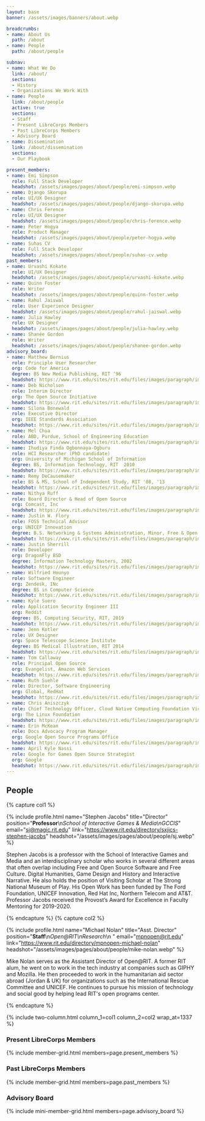 ```yaml
---
layout: base
banner: /assets/images/banners/about.webp

breadcrumbs:
- name: About Us
  path: /about
- name: People
  path: /about/people

subnav:
- name: What We Do
  link: /about/
  sections:
  - History
  - Organizations We Work With
- name: People
  link: /about/people
  active: true
  sections:
  - Staff
  - Present LibreCorps Members
  - Past LibreCorps Members
  - Advisory Board
- name: Dissemination
  link: /about/dissemination
  sections:
  - Our Playbook

present_members:
- name: Emi Simpson
  role: Full Stack Developer
  headshot: /assets/images/pages/about/people/emi-simpson.webp
- name: Django Skorupa
  role: UI/UX Designer
  headshot: /assets/images/pages/about/people/django-skorupa.webp
- name: Chris Ference
  role: UI/UX Designer
  headshot: /assets/images/pages/about/people/chris-ference.webp
- name: Peter Hogya
  role: Product Manager
  headshot: /assets/images/pages/about/people/peter-hogya.webp
- name: Suhas CV
  role: Full Stack Developer
  headshot: /assets/images/pages/about/people/suhas-cv.webp
past_members:
- name: Urvashi Kokate
  role: UI/UX Designer
  headshot: /assets/images/pages/about/people/urvashi-kokate.webp
- name: Quinn Foster
  role: Writer
  headshot: /assets/images/pages/about/people/quinn-foster.webp
- name: Rahul Jaiswal
  role: User Experience Designer
  headshot: /assets/images/pages/about/people/rahul-jaiswal.webp
- name: Julia Hawley
  role: UX Designer
  headshot: /assets/images/pages/about/people/julia-hawley.webp
- name: Shanée Gordon
  role: Writer
  headshot: /assets/images/pages/about/people/shanee-gordon.webp
advisory_board:
- name: Matthew Bernius
  role: Principle User Researcher
  org: Code for America
  degree: BS New Media Publishing, RIT ‘96
  headshot: https://www.rit.edu/sites/rit.edu/files/images/paragraph/image-card/matthew-bernius.jpg
- name: Deb Nicholson
  role: Interim Director
  org: The Open Source Initiative
  headshot: https://www.rit.edu/sites/rit.edu/files/images/paragraph/image-card/deb-nicholson.jpg
- name: Silona Bonewald
  role: Executive Director
  org: IEEE Standards Association
  headshot: https://www.rit.edu/sites/rit.edu/files/images/paragraph/image-card/silona-bonewald.jpg
- name: Mel Chua
  role: ABD, Purdue, School of Engineering Education
  headshot: https://www.rit.edu/sites/rit.edu/files/images/paragraph/image-card/mel-chua.jpg
- name: Ihudiya Finda Ogbonnaya-Ogburu
  role: HCI Researcher (PhD candidate)
  org: University of Michigan School of Information
  degree: BS, Information Technology, RIT  2010
  headshot: https://www.rit.edu/sites/rit.edu/files/images/paragraph/image-card/ihudiya-finda.jpg
- name: Remy DeCausemaker
  role: BS & MS, School of Independent Study, RIT '08, '13
  headshot: https://www.rit.edu/sites/rit.edu/files/images/paragraph/image-card/remy-decausemaker.jpg
- name: Nithya Ruff
  role: Board Director & Head of Open Source
  org: Comcast, Inc
  headshot: https://www.rit.edu/sites/rit.edu/files/images/paragraph/image-card/nithya-ruff.jpg
- name: Justin W. Flory
  role: FOSS Technical Advisor
  org: UNICEF Innovation
  degree: B.S. Networking & Systems Administration, Minor, Free & Open Source Software & Free Culture, RIT 202
  headshot: https://www.rit.edu/sites/rit.edu/files/images/paragraph/image-card/justin-flory.jpg
- name: Justin Sherrill
  role: Developer
  org: DragonFly BSD
  degree: Information Technology Masters, 2002
  headshot: https://www.rit.edu/sites/rit.edu/files/images/paragraph/image-card/justin-sherrill.jpg
- name: Wilfried Hounyo
  role: Software Engineer
  org: Zendesk, INc
  degree: BS in Computer Science
  headshot: https://www.rit.edu/sites/rit.edu/files/images/paragraph/image-card/wilfried-hounyo.jpg
- name: Kyle Suero
  role: Application Security Engineer III
  org: Reddit
  degree: BS, Computing Security, RIT, 2019
  headshot: https://www.rit.edu/sites/rit.edu/files/images/paragraph/image-card/kyle-suero.jpg
- name: Jenn Kotler
  role: UX Designer
  org: Space Telescope Science Institute
  degree: BS Medical Illustration, RIT 2014
  headshot: https://www.rit.edu/sites/rit.edu/files/images/paragraph/image-card/kotler.jpg
- name: Tom Callaway
  role: Principal Open Source
  org: Evangelist, Amazon Web Services
  headshot: https://www.rit.edu/sites/rit.edu/files/images/paragraph/image-card/tom.jpg
- name: Ruth Suehle
  role: Director, Software Engineering
  org: Global, RedHat
  headshot: https://www.rit.edu/sites/rit.edu/files/images/paragraph/image-card/ruth.jpeg
- name: Chris Aniszczyk
  role: Chief Technology Officer, Cloud Native Computing Foundation Vice President, Developer Relations
  org: The Linux Foundation
  headshot: https://www.rit.edu/sites/rit.edu/files/images/paragraph/image-card/ANISZCZYK-HS.jpg
- name: Erin McKean
  role: Docs Advocacy Program Manager
  org: Google Open Source Programs Office
  headshot: https://www.rit.edu/sites/rit.edu/files/images/paragraph/image-card/erin-mckean-200_0.jpg
- name: April Kyle Nassi
  role: Google for Games Open Source Strategist
  org: Google
  headshot: https://www.rit.edu/sites/rit.edu/files/images/paragraph/image-card/apriladvisoryboard_0.jpg
---
```


## People

{% capture col1 %}

{% include profile.html
	name="Stephen Jacobs"
	title="Director"
	position="**Professor**\n*School of Interactive Games & Media\nGCCIS*"
	email="sj@magic.rit.edu"
	link="https://www.rit.edu/directory/sxjics-stephen-jacobs"
	headshot="/assets/images/pages/about/people/sj.webp" %}

Stephen Jacobs is a professor with the School of Interactive Games and Media and an interdisciplinary scholar who works in several different areas that often overlap including Free and Open Source Software and Free Culture. Digital Humanities, Game Design and History and Interactive Narrative. He also holds the position of Visiting Scholar at The Strong National Museum of Play. His Open Work has been funded by The Ford Foundation, UNICEF Innovation, Red Hat Inc, Northern Telecom and AT&T. Professor Jacobs received the Provost’s Award for Excellence in Faculty Mentoring for 2019-2020.

{% endcapture %}
{% capture col2 %}

{% include profile.html
	name="Michael Nolan"
	title="Asst. Director"
	position="**Staff**\n*Open@RIT\nResearch*\n&nbsp;"
	email="mpnopen@rit.edu"
	link="https://www.rit.edu/directory/mpnopen-michael-nolan"
	headshot="/assets/images/pages/about/people/mike-nolan.webp" %}

Mike Nolan serves as the Assistant Director of Open@RIT. A former RIT alum, he went on to work in the tech industry at companies such as GIPHY and Mozilla. He then proceeded to work in the humanitarian aid sector abroad (Jordan & UK) for organizations such as the International Rescue Committee and UNICEF. He continues to pursue his mission of technology and social good by helping lead RIT's open programs center.

{% endcapture %}

{% include two-column.html column_1=col1 column_2=col2 wrap_at=1337 %}

### Present LibreCorps Members

{% include member-grid.html members=page.present_members %}

### Past LibreCorps Members

{% include member-grid.html members=page.past_members %}

### Advisory Board

{% include mini-member-grid.html members=page.advisory_board %}

